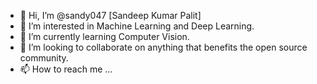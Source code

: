 - 👋 Hi, I’m @sandy047 [Sandeep Kumar Palit]
- 👀 I’m interested in Machine Learning and Deep Learning.
- 🌱 I’m currently learning Computer Vision.
- 💞️ I’m looking to collaborate on anything that benefits the open source community.
- 📫 How to reach me ...

<!---
sandy047/sandy047 is a ✨ special ✨ repository because its `README.md` (this file) appears on your GitHub profile.
You can click the Preview link to take a look at your changes.
--->
